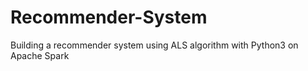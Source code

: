 # Recommender-System
Building a recommender system using ALS algorithm with Python3 on Apache Spark

